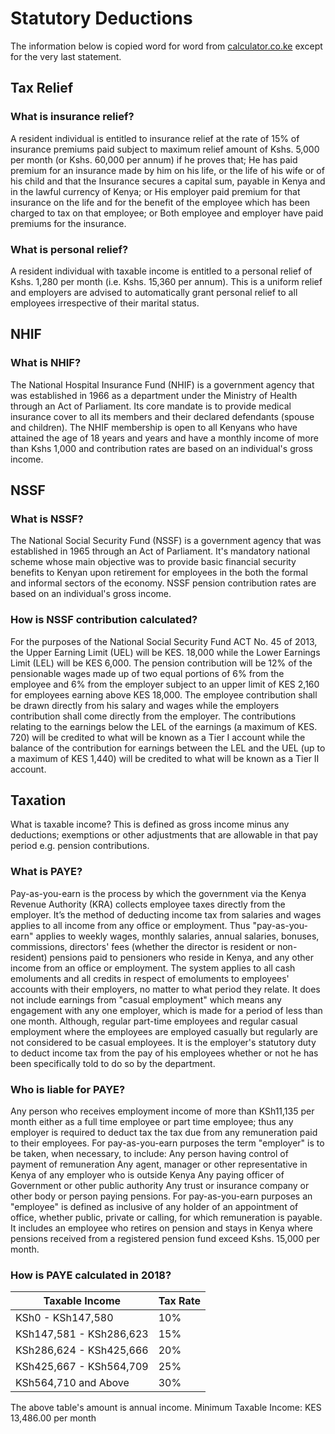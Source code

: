 Statutory Deductions
====================

The information below is copied word for word from [calculator.co.ke](calculator.co.ke) except for the very last statement.

## Tax Relief
### What is insurance relief?
A resident individual is entitled to insurance relief at the rate of 15% of insurance premiums paid subject to maximum relief amount of Kshs. 5,000 per month (or Kshs. 60,000 per annum) if he proves that;
He has paid premium for an insurance made by him on his life, or the life of his wife or of his child and that the Insurance secures a capital sum, payable in Kenya and in the lawful currency of Kenya; or
His employer paid premium for that insurance on the life and for the benefit of the employee which has been charged to tax on that employee; or
Both employee and employer have paid premiums for the insurance.

### What is personal relief?
A resident individual with taxable income is entitled to a personal relief of Kshs. 1,280 per month (i.e. Kshs. 15,360 per annum). This is a uniform relief and employers are advised to automatically grant personal relief to all employees irrespective of their marital status.

## NHIF
### What is NHIF?
The National Hospital Insurance Fund (NHIF) is a government agency that was established in 1966 as a department under the Ministry of Health through an Act of Parliament. Its core mandate is to provide medical insurance cover to all its members and their declared defendants (spouse and children). The NHIF membership is open to all Kenyans who have attained the age of 18 years and years and have a monthly income of more than Kshs 1,000 and contribution rates are based on an individual's gross income.

## NSSF
### What is NSSF?
The National Social Security Fund (NSSF) is a government agency that was established in 1965 through an Act of Parliament. It's mandatory national scheme whose main objective was to provide basic financial security benefits to Kenyan upon retirement for employees in the both the formal and informal sectors of the economy. NSSF pension contribution rates are based on an individual's gross income.

### How is NSSF contribution calculated?
For the purposes of the National Social Security Fund ACT No. 45 of 2013, the Upper Earning Limit (UEL) will be KES. 18,000 while the Lower Earnings Limit (LEL) will be KES 6,000. The pension contribution will be 12% of the pensionable wages made up of two equal portions of 6% from the employee and 6% from the employer subject to an upper limit of KES 2,160 for employees earning above KES 18,000. The employee contribution shall be drawn directly from his salary and wages while the employers contribution shall come directly from the employer. The contributions relating to the earnings below the LEL of the earnings (a maximum of KES. 720) will be credited to what will be known as a Tier I account while the balance of the contribution for earnings between the LEL and the UEL (up to a maximum of KES 1,440) will be credited to what will be known as a Tier II account.

## Taxation

What is taxable income? This is defined as gross income minus any deductions; exemptions or other adjustments that are allowable in that pay period e.g. pension contributions.

### What is PAYE?
Pay-as-you-earn is the process by which the government via the Kenya Revenue Authority (KRA) collects employee taxes directly from the employer. It’s the method of deducting income tax from salaries and wages applies to all income from any office or employment. Thus "pay-as-you-earn" applies to weekly wages, monthly salaries, annual salaries, bonuses, commissions, directors' fees (whether the director is resident or non-resident) pensions paid to pensioners who reside in Kenya, and any other income from an office or employment. The system applies to all cash emoluments and all credits in respect of emoluments to employees' accounts with their employers, no matter to what period they relate. It does not include earnings from "casual employment" which means any engagement with any one employer, which is made for a period of less than one month. Although, regular part-time employees and regular casual employment where the employees are employed casually but regularly are not considered to be casual employees. It is the employer's statutory duty to deduct income tax from the pay of his employees whether or not he has been specifically told to do so by the department.

### Who is liable for PAYE?
Any person who receives employment income of more than KSh11,135 per month either as a full time employee or part time employee; thus any employer is required to deduct tax the tax due from any remuneration paid to their employees. For pay-as-you-earn purposes the term "employer" is to be taken, when necessary, to include:
Any person having control of payment of remuneration
Any agent, manager or other representative in Kenya of any employer who is outside Kenya
Any paying officer of Government or other public authority
Any trust or insurance company or other body or person paying pensions.
For pay-as-you-earn purposes an "employee" is defined as inclusive of any holder of an appointment of office, whether public, private or calling, for which remuneration is payable. It includes an employee who retires on pension and stays in Kenya where pensions received from a registered pension fund exceed Kshs. 15,000 per month.

### How is PAYE calculated in 2018?
​Taxable Income | Tax Rate
-------------- | --------
KSh0 - KSh147,580 | 10%
KSh147,581 - KSh286,623 | 15%
KSh286,624 - KSh425,666 | 20%
KSh425,667 - KSh564,709 | 25%
KSh564,710 and Above | 30%

The above table's amount is annual income. Minimum Taxable Income: KES 13,486.00 per month
